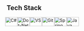 ## &nbsp;Tech Stack

<div style ="display: flex;">
  <img src="https://cdn.jsdelivr.net/gh/devicons/devicon@latest/icons/csharp/csharp-original.svg" alt="C#" height="30" width="40"/>
  <img src="https://cdn.jsdelivr.net/gh/devicons/devicon@latest/icons/dotnetcore/dotnetcore-original.svg" alt="Dot-Net" height="30" width="40"/>
  <img src="https://cdn.jsdelivr.net/gh/devicons/devicon@latest/icons/visualstudio/visualstudio-original.svg" alt="VS" height="30" width="40"/>
  <img src="https://cdn.jsdelivr.net/gh/devicons/devicon/icons/git/git-original.svg" alt="Git" height="30" width="40"/>
  <img src="https://cdn.jsdelivr.net/gh/devicons/devicon/icons/spring/spring-original.svg" alt="Spring" height="30" width="40"/>
  <img src="https://cdn.jsdelivr.net/gh/devicons/devicon/icons/java/java-plain.svg" alt="Java" height="30" width="40"/>
</div>

